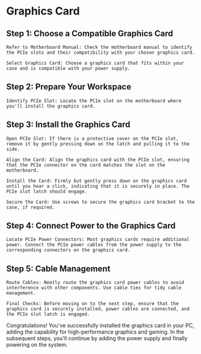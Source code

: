 # Graphics Card

## Step 1: Choose a Compatible Graphics Card

    Refer to Motherboard Manual: Check the motherboard manual to identify the PCIe slots and their compatibility with your chosen graphics card.

    Select Graphics Card: Choose a graphics card that fits within your case and is compatible with your power supply.

## Step 2: Prepare Your Workspace

    Identify PCIe Slot: Locate the PCIe slot on the motherboard where you'll install the graphics card.

## Step 3: Install the Graphics Card

    Open PCIe Slot: If there is a protective cover on the PCIe slot, remove it by gently pressing down on the latch and pulling it to the side.

    Align the Card: Align the graphics card with the PCIe slot, ensuring that the PCIe connector on the card matches the slot on the motherboard.

    Install the Card: Firmly but gently press down on the graphics card until you hear a click, indicating that it is securely in place. The PCIe slot latch should engage.

    Secure the Card: Use screws to secure the graphics card bracket to the case, if required.

## Step 4: Connect Power to the Graphics Card

    Locate PCIe Power Connectors: Most graphics cards require additional power. Connect the PCIe power cables from the power supply to the corresponding connectors on the graphics card.

## Step 5: Cable Management

    Route Cables: Neatly route the graphics card power cables to avoid interference with other components. Use cable ties for tidy cable management.

    Final Checks: Before moving on to the next step, ensure that the graphics card is securely installed, power cables are connected, and the PCIe slot latch is engaged.

Congratulations! You've successfully installed the graphics card in your PC, adding the capability for high-performance graphics and gaming. In the subsequent steps, you'll continue by adding the power supply and finally powering on the system.